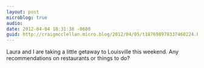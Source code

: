```yaml
---
layout: post
microblog: true
audio: 
date: 2012-04-04 18:31:38 -0600
guid: http://craigmcclellan.micro.blog/2012/04/05/t187698978337460224.html
---
```

Laura and I are taking a little getaway to Louisville this weekend. Any recommendations on restaurants or things to do?
